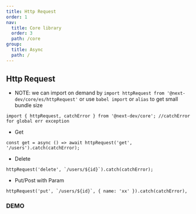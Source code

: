 ```yaml
---
title: Http Request
order: 1
nav:
  title: Core library
  order: 3
  path: /core
group:
  title: Async
  path: /
---
```


## Http Request

- NOTE: we can import on demand by `import httpRequest from '@next-dev/core/es/httpRequest'` or use `babel import` or `alias` to get small bundle size

```tsx |pure
import { httpRequest, catchError } from '@next-dev/core'; //catchError for global err exception
```

- Get

```tsx |pure
const get = async () => await httpRequest('get', '/users').catch(catchError);
```

- Delete

```tsx |pure
httpRequest('delete', `/users/${id}`).catch(catchError);
```

- Put/Post with Param

```tsx |pure
httpRequest('put', `/users/${id}`, { name: 'xx' }).catch(catchError),

```

### DEMO

<code src="../demos/request.tsx" />
